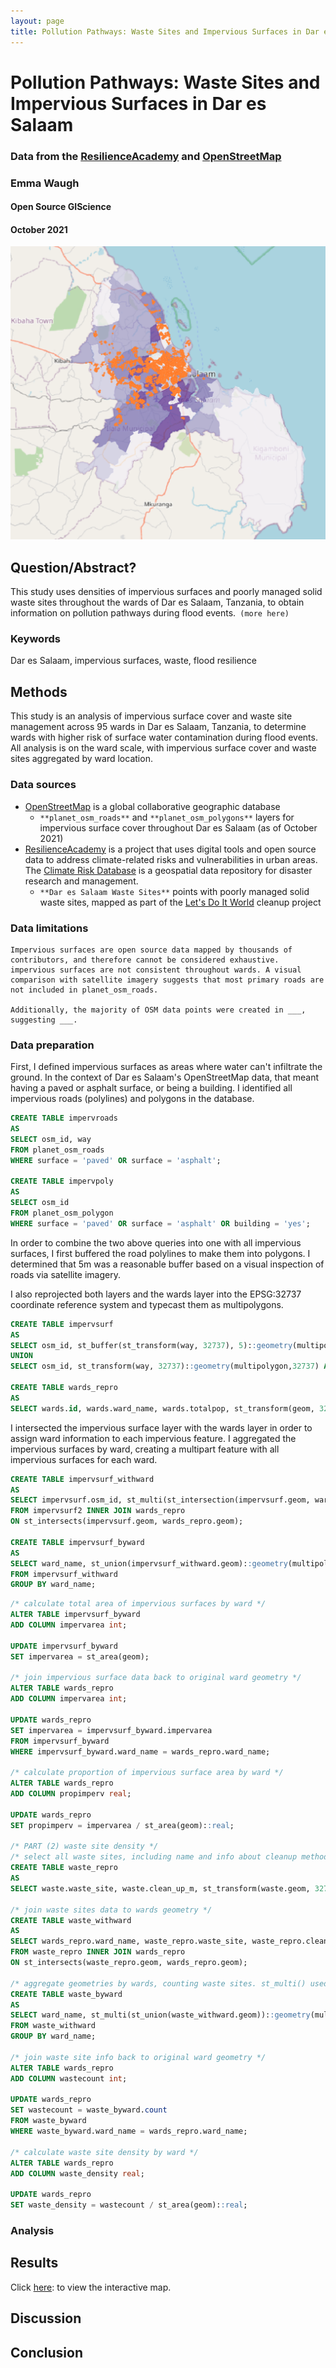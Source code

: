 ```yaml
---
layout: page
title: Pollution Pathways: Waste Sites and Impervious Surfaces in Dar es Salaam
---
```



# Pollution Pathways: Waste Sites and Impervious Surfaces in Dar es Salaam
### Data from the [ResilienceAcademy](https://resilienceacademy.ac.tz/data/) and [OpenStreetMap](https://www.openstreetmap.org/#map=12/-6.8162/39.2203)

### Emma Waugh
#### Open Source GIScience
#### October 2021

![Results](assets/waste_imperv.png)

## Question/Abstract?
This study uses densities of impervious surfaces and poorly managed solid waste sites throughout the wards of Dar es Salaam, Tanzania, to obtain information on pollution pathways during flood events.``` (more here)```

### Keywords
Dar es Salaam, impervious surfaces, waste, flood resilience

## Methods
This study is an analysis of impervious surface cover and waste site management across 95 wards in Dar es Salaam, Tanzania, to determine wards with higher risk of surface water contamination during flood events. All analysis is on the ward scale, with impervious surface cover and waste sites aggregated by ward location.

### Data sources
- [OpenStreetMap](https://www.openstreetmap.org/#map=12/-6.8162/39.2203) is a global collaborative geographic database
    - ```**planet_osm_roads**``` and ```**planet_osm_polygons**``` layers for impervious surface cover throughout Dar es Salaam (as of October 2021)
- [ResilienceAcademy](https://resilienceacademy.ac.tz/data/) is a project that uses digital tools and open source data to address climate-related risks and vulnerabilities in urban areas. The [Climate Risk Database](https://geonode.resilienceacademy.ac.tz/) is a geospatial data repository for disaster research and management.
    - ```**Dar es Salaam Waste Sites**``` points with poorly managed solid waste sites, mapped as part of the [Let's Do It World](https://letsdoitworld.org) cleanup project

### Data limitations
```
Impervious surfaces are open source data mapped by thousands of contributors, and therefore cannot be considered exhaustive.
impervious surfaces are not consistent throughout wards. A visual comparison with satellite imagery suggests that most primary roads are not included in planet_osm_roads.

Additionally, the majority of OSM data points were created in ___, suggesting ___.
```
### Data preparation
First, I defined impervious surfaces as areas where water can't infiltrate the ground. In the context of Dar es Salaam's OpenStreetMap data, that meant having a paved or asphalt surface, or being a building. I identified all impervious roads (polylines) and polygons in the database.

```sql
CREATE TABLE impervroads
AS
SELECT osm_id, way
FROM planet_osm_roads
WHERE surface = 'paved' OR surface = 'asphalt';

CREATE TABLE impervpoly
AS
SELECT osm_id
FROM planet_osm_polygon
WHERE surface = 'paved' OR surface = 'asphalt' OR building = 'yes';
```
In order to combine the two above queries into one with all impervious surfaces, I first buffered the road polylines to make them into polygons. I determined that 5m was a reasonable buffer based on a visual inspection of roads via satellite imagery.

I also reprojected both layers and the wards layer into the EPSG:32737 coordinate reference system and typecast them as multipolygons.

```sql
CREATE TABLE impervsurf
AS
SELECT osm_id, st_buffer(st_transform(way, 32737), 5)::geometry(multipolygon, 32737) AS geom FROM impervroads
UNION
SELECT osm_id, st_transform(way, 32737)::geometry(multipolygon,32737) AS geom FROM impervpoly;

CREATE TABLE wards_repro
AS
SELECT wards.id, wards.ward_name, wards.totalpop, st_transform(geom, 32737)::geometry(multipolygon, 32737) AS geom FROM wards;
```
I intersected the impervious surface layer with the wards layer in order to assign ward information to each impervious feature. I aggregated the impervious surfaces by ward, creating a multipart feature with all impervious surfaces for each ward.

```sql
CREATE TABLE impervsurf_withward
AS
SELECT impervsurf.osm_id, st_multi(st_intersection(impervsurf.geom, wards_repro.geom))::geometry(multipolygon, 32737) AS geom, wards_repro.ward_name
FROM impervsurf2 INNER JOIN wards_repro
ON st_intersects(impervsurf.geom, wards_repro.geom);

CREATE TABLE impervsurf_byward
AS
SELECT ward_name, st_union(impervsurf_withward.geom)::geometry(multipolygon, 32737) AS geom
FROM impervsurf_withward
GROUP BY ward_name;
```


```sql
/* calculate total area of impervious surfaces by ward */
ALTER TABLE impervsurf_byward
ADD COLUMN impervarea int;

UPDATE impervsurf_byward
SET impervarea = st_area(geom);

/* join impervious surface data back to original ward geometry */
ALTER TABLE wards_repro
ADD COLUMN impervarea int;

UPDATE wards_repro
SET impervarea = impervsurf_byward.impervarea
FROM impervsurf_byward
WHERE impervsurf_byward.ward_name = wards_repro.ward_name;

/* calculate proportion of impervious surface area by ward */
ALTER TABLE wards_repro
ADD COLUMN propimperv real;

UPDATE wards_repro
SET propimperv = impervarea / st_area(geom)::real;

/* PART (2) waste site density */
/* select all waste sites, including name and info about cleanup method */
CREATE TABLE waste_repro
AS
SELECT waste.waste_site, waste.clean_up_m, st_transform(waste.geom, 32737)::geometry(point, 32737) AS geom FROM waste;

/* join waste sites data to wards geometry */
CREATE TABLE waste_withward
AS
SELECT wards_repro.ward_name, waste_repro.waste_site, waste_repro.clean_up_m, st_multi(waste_repro.geom)::geometry(multipoint, 32737) AS geom, wards_repro
FROM waste_repro INNER JOIN wards_repro
ON st_intersects(waste_repro.geom, wards_repro.geom);

/* aggregate geometries by wards, counting waste sites. st_multi() used to make geometry type match column type, which is multipoint in this case */
CREATE TABLE waste_byward
AS
SELECT ward_name, st_multi(st_union(waste_withward.geom))::geometry(multipoint, 32737) AS geom, count(ward_name)
FROM waste_withward
GROUP BY ward_name;

/* join waste site info back to original ward geometry */
ALTER TABLE wards_repro
ADD COLUMN wastecount int;

UPDATE wards_repro
SET wastecount = waste_byward.count
FROM waste_byward
WHERE waste_byward.ward_name = wards_repro.ward_name;

/* calculate waste site density by ward */
ALTER TABLE wards_repro
ADD COLUMN waste_density real;

UPDATE wards_repro
SET waste_density = wastecount / st_area(geom)::real;
```
### Analysis

## Results
Click [here](assets/): to view the interactive map.


## Discussion

## Conclusion
